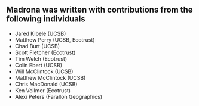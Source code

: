 ## Madrona was written with contributions from the following individuals

* Jared Kibele (UCSB)
* Matthew Perry (UCSB, Ecotrust)
* Chad Burt (UCSB)
* Scott Fletcher (Ecotrust)
* Tim Welch (Ecotrust)
* Colin Ebert (UCSB)
* Will McClintock (UCSB)
* Matthew McClintock (UCSB)
* Chris MacDonald (UCSB)
* Ken Vollmer (Ecotrust)
* Alexi Peters (Farallon Geographics)
